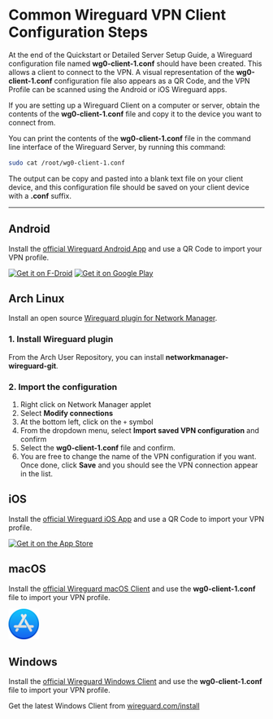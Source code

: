 # Common Wireguard VPN Client Configuration Steps

At the end of the Quickstart or Detailed Server Setup Guide, a Wireguard configuration file named **wg0-client-1.conf** should have been created. This allows a client to connect to the VPN. A visual representation of the **wg0-client-1.conf** configuration file also appears as a QR Code, and the VPN Profile can be scanned using the Android or iOS Wireguard apps.

If you are setting up a Wireguard Client on a computer or server, obtain the contents of the **wg0-client-1.conf** file and copy it to the device you want to connect from.

You can print the contents of the **wg0-client-1.conf** file in the command line interface of the Wireguard Server, by running this command:

```bash
sudo cat /root/wg0-client-1.conf
```

The output can be copy and pasted into a blank text file on your client device, and this configuration file should be saved on your client device with a **.conf** suffix.

---

## Android

Install the [official Wireguard Android App](https://play.google.com/store/apps/details?id=com.wireguard.android) and use a QR Code to import your VPN profile.

<a href="https://f-droid.org/en/packages/com.wireguard.android/" target="_blank">
<img src="./images/logos/f-droid.svg" alt="Get it on F-Droid" height="80"></a>
<a href="https://play.google.com/store/apps/details?id=com.wireguard.android" target="_blank">
<img src="./images/logos/google-play.svg" alt="Get it on Google Play" height="60"></a>

## Arch Linux

Install an open source [Wireguard plugin for Network Manager](https://github.com/max-moser/network-manager-wireguard/).

### 1. Install Wireguard plugin

From the Arch User Repository, you can install **networkmanager-wireguard-git**.

### 2. Import the configuration

  1. Right click on Network Manager applet
  2. Select **Modify connections**
  3. At the bottom left, click on the `+` symbol
  4. From the dropdown menu, select **Import saved VPN configuration** and confirm
  5. Select the **wg0-client-1.conf** file and confirm.
  6. You are free to change the name of the VPN configuration if you want. Once done, click **Save** and you should see the VPN connection appear in the list.

## iOS

Install the [official Wireguard iOS App](https://itunes.apple.com/us/app/wireguard/id1441195209?ls=1&mt=8) and use a QR Code to import your VPN profile.

<a href="https://itunes.apple.com/us/app/wireguard/id1441195209?ls=1&mt=8" target="_blank">
<img src="./images/logos/app-store.svg" alt="Get it on the App Store" height="60"></a>

## macOS

Install the [official Wireguard macOS Client](https://itunes.apple.com/us/app/wireguard/id1451685025?ls=1&mt=12) and use the **wg0-client-1.conf** file to import your VPN profile.

<a href="https://itunes.apple.com/us/app/wireguard/id1451685025?ls=1&mt=12" target="_blank">
<img src="./images/logos/app-store-macOS.svg" alt="Get it on the Mac App Store" height="60"></a>

## Windows

Install the [official Wireguard Windows Client](https://www.wireguard.com/install/) and use the **wg0-client-1.conf** file to import your VPN profile.

Get the latest Windows Client from [wireguard.com/install](https://www.wireguard.com/install/)